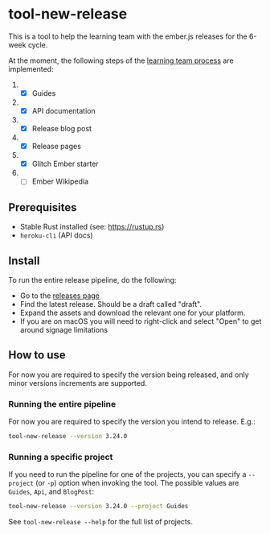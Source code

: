 # tool-new-release

This is a tool to help the learning team with the ember.js releases for the 6-week cycle.

At the moment, the following steps of the [learning team process](https://github.com/ember-learn/handbook/blob/master/ember-releases.md) are implemented:

1. - [x] Guides
2. - [x] API documentation
3. - [x] Release blog post
4. - [x] Release pages
5. - [x] Glitch Ember starter
6. - [ ] Ember Wikipedia

## Prerequisites

- Stable Rust installed (see: https://rustup.rs)
- `heroku-cli` (API docs)

## Install

To run the entire release pipeline, do the following:

- Go to the [releases page](https://github.com/ember-learn/tool-new-release/releases)
- Find the latest release. Should be a draft called "draft".
- Expand the assets and download the relevant one for your platform.
- If you are on macOS you will need to right-click and select "Open" to get around signage limitations

## How to use

For now you are required to specify the version being released, and only minor versions increments are supported.

### Running the entire pipeline

For now you are required to specify the version you intend to release. E.g.:

```bash
tool-new-release --version 3.24.0
```

### Running a specific project

If you need to run the pipeline for one of the projects, you can specify a `--project` (or `-p`) option when invoking the tool.
The possible values are `Guides`, `Api`, and `BlogPost`:

```bash
tool-new-release --version 3.24.0 --project Guides
```

See `tool-new-release --help` for the full list of projects.